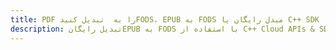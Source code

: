 ---title: PDF را به  تبدیل کنیدFODS، EPUB به FODS مبدل رایگان یا C++ SDKdescription: تبدیل رایگانEPUB به FODS با استفاده از C++ Cloud APIs & SDK همچنین اسناد PDF را در Cloud ایجاد، ویرایش و رندر کنید.---